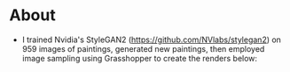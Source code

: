 # About
- I trained Nvidia's StyleGAN2 (https://github.com/NVlabs/stylegan2) on 959 images of paintings, generated new paintings, then employed image sampling using Grasshopper to create the renders below:
